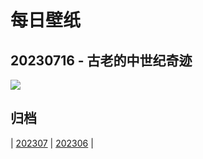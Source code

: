 # 每日壁纸

## 20230716 - 古老的中世纪奇迹

![](https://www.bing.com/th?id=OHR.CavanCastle_ZH-CN7109317900_UHD.jpg)

## 归档

| [202307](/202307/README.MD)
| [202306](/202306/README.MD)
|